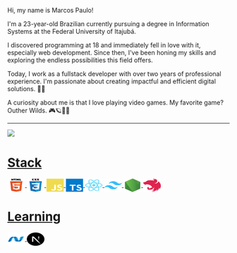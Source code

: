 <div>
  <p>
    Hi, my name is Marcos Paulo!
  </p>
  <p>
    I'm a 23-year-old Brazilian currently pursuing a degree in Information Systems at the Federal University of Itajubá.
  </p>
  <p>
    I discovered programming at 18 and immediately fell in love with it, especially web development. Since then, I've been honing my skills and exploring the endless possibilities this field offers.
  </p>
  <p>
    Today, I work as a fullstack developer with over two years of professional experience. I'm passionate about creating impactful and efficient digital solutions. 👨‍💻
  </p>
  <p>
    A curiosity about me is that I love playing video games. My favorite game? Outher Wilds. 🎮🪐👩‍🚀
  </p>
</div>
<hr>
<div>
  <a href="https://github.com/MarcosPaul0">
  <!--   <img height="180em" src="https://github-readme-stats.vercel.app/api?username=MarcosPaul0&show_icons=true&theme=dracula&title_color=blue&include_all_commits=true&count_private=true"/> -->
  <img height="180em" src="https://github-readme-stats.vercel.app/api/top-langs/?username=MarcosPaul0&layout=compact&langs_count=7&theme=dracula&title_color=blue"/>
</div>

<div>
  <h1>Stack</h1>
  <img align="center" alt="HTML" height="30" width="40" src="https://raw.githubusercontent.com/devicons/devicon/1119b9f84c0290e0f0b38982099a2bd027a48bf1/icons/html5/html5-original-wordmark.svg">
  <img align="center" alt="CSS" height="30" width="40" src="https://raw.githubusercontent.com/devicons/devicon/1119b9f84c0290e0f0b38982099a2bd027a48bf1/icons/css3/css3-original-wordmark.svg">
  <img align="center" alt="Js" height="30" width="40" src="https://raw.githubusercontent.com/devicons/devicon/master/icons/javascript/javascript-plain.svg">
  <img align="center" alt="Ts" height="30" width="40" src="https://raw.githubusercontent.com/devicons/devicon/master/icons/typescript/typescript-plain.svg">
  <img align="center" alt="React" height="30" width="40" src="https://raw.githubusercontent.com/devicons/devicon/master/icons/react/react-original.svg">
  <img align="center" alt="Tailwindcss" height="30" width="40" src="https://raw.githubusercontent.com/devicons/devicon/1119b9f84c0290e0f0b38982099a2bd027a48bf1/icons/tailwindcss/tailwindcss-plain.svg">
  <img align="center" alt="Nodejs" height="30" width="40" src="https://raw.githubusercontent.com/devicons/devicon/master/icons/nodejs/nodejs-original.svg">
  <img align="center" alt="NestJs" height="30" width="40" src="https://raw.githubusercontent.com/devicons/devicon/1119b9f84c0290e0f0b38982099a2bd027a48bf1/icons/nestjs/nestjs-plain.svg">
</div>

<div>
  <h1>Learning</h1>
  <img align="center" alt=".Net" height="30" width="40" src="https://raw.githubusercontent.com/devicons/devicon/master/icons/dot-net/dot-net-original.svg">
  <img align="center" alt="Spring" height="30" width="40" src="https://raw.githubusercontent.com/devicons/devicon/6910f0503efdd315c8f9b858234310c06e04d9c0/icons/nextjs/nextjs-original.svg">
</div>
